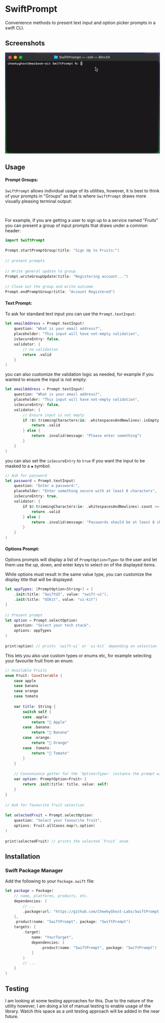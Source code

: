 # SwiftPrompt

Convenience methods to present text input and option picker prompts in a swift CLI.

## Screenshots

![in progress group](./images/swiftprompt-demo.gif)


## Usage

#### Prompt Groups:

`SwiftPrompt` allows individual usage of its utilities, however, it is best to think of your prompts in "Groups" as that is where `SwiftPrompt` draws more visually pleasing terminal output:

<image here>

For example, if you are getting a user to sign up to a service named "Fruits" you can present a group of input prompts that draws under a common header:

```swift
import SwiftPrompt

Prompt.startPromptGroup(title: "Sign Up to Fruits:")

// present prompts

// Write general update to group
Prompt.writeGroupUpdate(title: "Registering account...")

// Close out the group and write outcome
Prompt.endPromptGroup(title: "Account Registered")
```


#### Text Prompt:
To ask for standard text input you can use the `Prompt.textInput`: 

```swift
let emailAddress = Prompt.textInput(
    question: "What is your email address?",
    placeholder: "This input will have not-empty validation",
    isSecureEntry: false,
    validator: {
        // no validation
        return .valid
    }
)
```

you can also customize the validation logic as needed, for example if you wanted to ensure the input is not empty:

```swift
let emailAddress = Prompt.textInput(
    question: "What is your email address?",
    placeholder: "This input will have not-empty validation",
    isSecureEntry: false,
    validator: {
        // Ensure input is not empty
        if !$0.trimmingCharacters(in: .whitespacesAndNewlines).isEmpty {
            return .valid
        } else {
            return .invalid(message: "Please enter something")
        }
    }
)
```

you can also set the `isSecureEntry` to `true` if you want the input to be masked to a `◆` symbol:

```swift
// Ask for password
let password = Prompt.textInput(
    question: "Enter a password:",
    placeholder: "Enter something secure with at least 8 characters",
    isSecureEntry: true,
    validator: {
        if $0.trimmingCharacters(in: .whitespacesAndNewlines).count >= 8 {
            return .valid
        } else {
            return .invalid(message: "Passwords should be at least 8 characters long")
        }
    }
)
```

#### Options Prompt:
Options prompts will display a list of `PromptOption<Type>` to the user and let them use the up, down, and enter keys to select on of the displayed items.

While options must result in the same value type, you can customize the display title that will be displayed:

```swift
let appTypes: [PromptOption<String>] = [
    .init(title: "SwiftUI", value: "swift-ui"),
    .init(title: "UIKit", value: "ui-kit")
]

// Present prompt
let option = Prompt.selectOption(
    question: "Select your tech stack",
    options: appTypes
)

print(option) // prints `swift-ui` or `ui-kit` depending on selection
```

This lets you also use custom types or enums etc, for example selecting your favourite fruit from an enum:

```swift
// Available Fruits
enum Fruit: CaseIterable {
    case apple
    case banana
    case orange
    case tomato

    var title: String {
        switch self {
        case .apple:
            return "🍎 Apple"
        case .banana:
            return "🍌 Banana"
        case .orange:
            return "🍊 Orange"
        case .tomato:
            return "🍅 Tomato"
        }
    }

    // Convenience getter for the `Option<Type>` instance the prompt will use
    var option: PromptOption<Fruit> {
        return .init(title: title, value: self)
    }
}

// Ask for favourite fruit selection

let selectedFruit = Prompt.selectOption(
    question: "Select your favourite fruit",
    options: Fruit.allCases.map(\.option)
)

print(selectedFruit) // prints the selected `Fruit` enum
```


## Installation

### Swift Package Manager

Add the following to your `Package.swift` file:

```swift
let package = Package(
    // name, platforms, products, etc.
    dependencies: [
        // ...
        .package(url: "https://github.com/CheekyGhost-Labs/SwiftPrompt.git", from: "1.0.0"),
    ],
    .product(name: "SwiftPrompt", package: "SwiftPrompt")
    targets: [
        .target(
            name: "YourTarget",
            dependencies: [
                .product(name: "SwiftPrompt", package: "SwiftPrompt")
            ]
        )
        // ...
    ]
)
```

## Testing

I am looking at some testing approaches for this. Due to the nature of the utility however, I am doing a lot of manual testing to enable usage of the library. Watch this space as a unit testing approach will be added in the near future.

